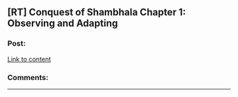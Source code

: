 ## [RT] Conquest of Shambhala Chapter 1: Observing and Adapting

### Post:

[Link to content](https://forums.sufficientvelocity.com/threads/conquest-of-shambhala.35530/page-3#post-7740875)

### Comments:

---

